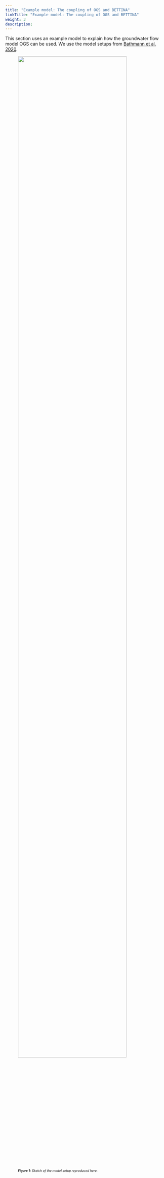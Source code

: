 ```yaml
---
title: "Example model: The coupling of OGS and BETTINA"
linkTitle: "Example model: The coupling of OGS and BETTINA"
weight: 3
description:
---
```


This section uses an example model to explain how the groundwater flow model OGS can be used.
We use the model setups from <a href="https://linkinghub.elsevier.com/retrieve/pii/S0304380020300454" target="_blank">Bathmann et al. 2020</a>.

<figure>
<img src="/pictures/ogs_example/conceptual_setup.png" style="width:90%">
<figcaption><font size = "1"><i><b>Figure 1:</b> Sketch of the model setup reproduced here.</a></i></font></figcaption>
</figure>
